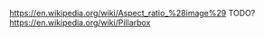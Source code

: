 
https://en.wikipedia.org/wiki/Aspect_ratio_%28image%29
TODO? https://en.wikipedia.org/wiki/Pillarbox

